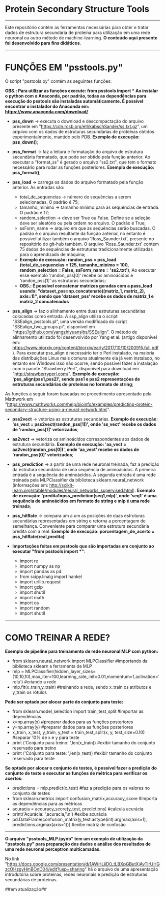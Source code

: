 # Protein Secondary Structure Tools

------------------------------------------------------------------------------

Este repositório contém as ferramentas necessárias para obter e tratar dados de estrutura secundária de proteína para utilização em uma rede neuronal ou outro método de machine-learning. **O conteúdo aqui presente foi desenvolvido para fins didáticos**.

------------------------------------------------------------------------------

# FUNÇÕES EM "psstools.py"

O script "psstools.py" contém as seguintes funções:

**OBS.: Para utilizar as funções execute: from psstools import \***
**Ao instalar o python com o Anaconda, por padrão, todas as dependências para execução do psstools são instaladas automáticamente. É possível encontrar o instalador do Anaconda em: https://www.anaconda.com/download/**

- **pss_down** -> executa o download e descompactação do arquivo presente em "https://cdn.rcsb.org/etl/kabschSander/ss.txt.gz", um arquivo com os dados de estruturas secundárias de proteínas obtidos experimentalmente, mantido pelo PDB. **Exemplo de execução: pss_down()**;

- **pss_format** -> faz a leitura e formatação do arquivo de estrutura secundária formatado, que pode ser obtido pela função anterior. Ao executar a "format_ss" é gerado o arquivo "ss2.txt", que tem o formato necessário para rodar as funções posteriores. **Exemplo de execução: pss_format()**;

- **pss_load** -> carrega os dados do arquivo formatado pela função anterior. As entradas são:
  - total_de_sequencias -> número de sequências a serem selecionadas. O padrão é 75;
  - tamanho_minimo -> tamanho mínimo para as sequências de entrada. O padrão é 17;
  - random_selection -> deve ser True ou False. Define se a seleção deve ser aleatório ou pela ordem no arquivo. O padrão é True;
  - ssForm_name -> arquivo em que as sequências serão buscadas. O padrão é o arquivo resultante da função anterior, no entanto é possível utilizar também o arquivo 'Ross_Saunder.txt', presente no repositório do git-hub também. O arquivo 'Ross_Saunder.txt' contém 75 dados de sequências de estruturas tradicionalmente utilizadas para o aprendizado de máquina;
  - **Exemplo de execução: randon_pss = pss_load (total_de_sequencias = 125, tamanho_minimo = 100, random_selection = False, ssForm_name = 'ss2.txt')**; Ao executar esse exemplo 'randon_pss[0]' recebe os aminoácidos e 'randon_pss[1]' as estruturas secundárias;
  - **OBS.: É possível concatenar matrizes geradas com a pass_load usando: "dataset_pss=np.concatenate((matriz_1, matriz_2), axis=1)", sendo que 'dataset_pss' recebe os dados de matriz_1 e matriz_2 concatenados**

- **pss_align** -> faz o alinhamento entre duas estruturas secundárias colocadas como entrada. A ssp_align utiliza o script "SSEalign_psstools.pl", uma versão modificada do script "SSEalign_two_groups.pl", disponível em "https://github.com/yangzhiyuansibs/SSEalign". O método de alinhamento utilizado foi desenvolvido por Yang et al. (artigo disponível em: https://www.biorxiv.org/content/biorxiv/early/2017/10/10/200915.full.pdf). Para executar pss_align é necessário ter o Perl instalado, na maioria das distribuições Linux mais comuns atualmente ela já vem instalado, no entanto em Windows isso não ocorre, sendo possível fazer a instalação com o pacote "Strawberry Perl", disponível para download em "http://strawberryperl.com/". **Exemplo de execução: 'pss_align(pss1,pss2)', sendo pss1 e pss2 representações de estruturas secundárias de proteínas no formato de string**;

As funções a seguir foram baseadas no procedimento apresentado pela Mathwork em "https://www.mathworks.com/help/bioinfo/examples/predicting-protein-secondary-structure-using-a-neural-network.html".

- **pss2vect** -> vetoriza as estruturas secundárias. **Exemplo de execução: 'ss_vect = pss2vect(randon_pss[1])', onde 'ss_vect' recebe os dados de 'randon_pss[1]' vetorizados**;

- **aa2vect** -> vetoriza os aminoácidos correspondentes aos dados de estrutura secundária. **Exemplo de execução: 'aa_vect = aa2vect(randon_pss[0])', onde 'aa_vect' recebe os dados de 'randon_pss[0]' vetorizados**;

- **pss_prediction** -> a partir de uma rede neuronal treinada, faz a predição da estrutura secundária de uma sequência de aminoácidos. A primeira entrada é a sequência de aminoácidos. A segunda entrada é uma rede treinada pela MLPClassifier da biblioteca sklearn.neural_network (informações em: http://scikit-learn.org/stable/modules/neural_networks_supervised.html). **Exemplo de execução: 'predita1=pss_prediction(seq1,mlp)', onde 'seq1' é uma sequência de aminoácidos em formato de string e mlp é uma rede treinada**;

- **pss_hitRate** -> compara um a um as posições de duas estruturas secundárias representadas em string e retorna a porcentagem de semelhança. Conveniente para comparar uma estrutura secundária predita com a real. **Exemplo de execução: porcentagem_de_acerto = pss_hitRate(real,predita)**

- **Importações feitas em psstools que são importadas em conjunto ao executar "from psstools import \*"**:
    - import re
    - import numpy as np
    - import pandas as pd
    - from scipy.linalg import hankel
    - import urllib.request
    - import gzip
    - import shutil
    - import math
    - import os
    - import random
    - import shutil

------------------------------------------------------------------------------

# COMO TREINAR A REDE?

**Exemplo de pipeline para treinamento de rede neuronal MLP com python:**
  - from sklearn.neural_network import MLPClassifier #importando da biblioteca sklearn a ferramenta de MLP
  - mlp = MLPClassifier(hidden_layer_sizes=(10,10,10),max_iter=100,learning_rate_init=0.01,momentum=1,activation='relu')     #criando a rede
  - mlp.fit(x_train,y_train) #treinando a rede, sendo x_train os atributos e y_train os rótulos

**Pode ser optado por alocar parte do conjunto para teste:**
  - from sklearn.model_selection import train_test_split #importar as dependências
  - x=np.array(x) #preparar dados para as funções posteriores
  - y=np.array(y) #preparar dados para as funções posteriores
  - x_train, x_test, y_train, y_test = train_test_split(x, y, test_size=0.10) #separar 10% de x e y para teste
  - print ('Conjunto para treino: ',len(x_train)) #exibir tamanho do conjunto reservado para treino
  - print ('Conjunto para teste: ',len(x_test)) #exibir tamanho do conjunto reservado para teste

**Se optado por alocar o conjunto de testes, é possível fazer a predição do conjunto de teste e executar as funções de métrica para verificar os acertos:**
  - predictions = mlp.predict(x_test) #faz a predição para os valores no conjunto de testes
  - from sklearn.metrics import confusion_matrix,accuracy_score #importa as dependências para as métricas
  - acuracia = accuracy_score(y_test, predictions) #calcula acurácia
  - print('Acurácia: ',acuracia,'\n') #exibe acurácia
  - pd.DataFrame(confusion_matrix(y_test.astype(int).argmax(axis=1), predictions.argmax(axis=1))) #exibe matriz de confusão

------------------------------------------------------------------------------

**O arquivo "psstools_MLP.ipynb" tem um exemplo de utilização da "psstools.py" para preparação dos dados e análise dos resultados de uma rede neuronal perceptron multicamadas.**

No link "https://docs.google.com/presentation/d/1AWHLiiD0_tLBXpGButXjAvTlrUHGzcOHzgyHmBOnD04/edit?usp=sharing" há o arquivo de uma apresentação introdutória sobre proteínas, redes neuronais e predição de estruturas secundárias de proteínas. 

##em atualização##
